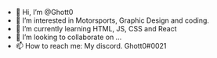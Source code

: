 - 👋 Hi, I’m @Ghott0
- 👀 I’m interested in Motorsports, Graphic Design and coding.
- 🌱 I’m currently learning HTML, JS, CSS and React
- 💞️ I’m looking to collaborate on ...
- 📫 How to reach me: My discord. Ghott0#0021

<!---
Ghott0/Ghott0 is a ✨ special ✨ repository because its `README.md` (this file) appears on your GitHub profile.
You can click the Preview link to take a look at your changes.
--->
